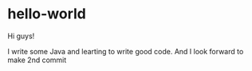 # hello-world

Hi guys!

I write some Java and learting to write good code.
And I look forward to make 2nd commit
